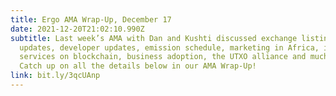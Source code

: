 ```yaml
---
title: Ergo AMA Wrap-Up, December 17
date: 2021-12-20T21:02:10.990Z
subtitle: Last week’s AMA with Dan and Kushti discussed exchange listing
  updates, developer updates, emission schedule, marketing in Africa, identity
  services on blockchain, business adoption, the UTXO alliance and much more!
  Catch up on all the details below in our AMA Wrap-Up!
link: bit.ly/3qcUAnp
---
```

